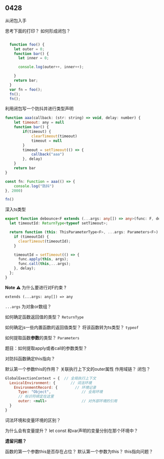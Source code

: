 

## 0428

从闭包入手 

 思考下面的打印？
 如何形成闭包？
```js

  function foo() {
    let outer = 0;
    function bar() {
      let inner = 0;

      console.log(outer++, inner++);

    }
    return bar;
  }
  var fn = foo();
  fn();
  fn();

  ```

利用闭包写一个防抖并进行类型声明
``` js
function aaa(callback: (str: string) => void, delay: number) {
    let timeout: any = null
    function bar() {
        if(timeout) {
            clearTimeout(timeout)
            timeout = null
        }
        timeout = setTimeout(() => {
            callback("aaa")
        }, delay)
    }
    return bar
}

const fn: Function = aaa(() => {
    console.log("防抖")
}, 2000)

fn()
```

 深入ts类型
```ts
export function debounce<F extends (...args: any[]) => any>(func: F, delay: number) {
  let timeoutId: ReturnType<typeof setTimeout>;

  return function (this: ThisParameterType<F>, ...args: Parameters<F>) {
    if (timeoutId) {
      clearTimeout(timeoutId);
    }

    timeoutId = setTimeout(() => {
      func.apply(this, args);
      func.call(this,...args);
    }, delay);
  };
}
```
**Note** :warning:
 为什么要进行对F约束 ?

`extends (...args: any[]) => any`

`...args` 为对象or数组？

如何确定函数返回值的类型？
`ReturnType` 

如何确定js一些内置函数的返回值类型？ 将该函数转为ts类型？
`typeof`

如何提取函数**参数**的类型？
`Parameters`

题目：如何提取apply或者call的参数类型？


对防抖函数确定this指向？

默认第一个参数this的作用？ 关联执行上下文的outer属性 作用域链？ 闭包？

```js
GlobalExectionContext = {  // 全局执行上下文
  LexicalEnvironment: {    	  // 词法环境
    EnvironmentRecord: {   		// 环境记录
      Type: "Object",      		   // 全局环境
      // 标识符绑定在这里
      outer: <null>  	   		   // 对外部环境的引用
  }
}
```
词法环境和变量环境的区别？

为什么会有变量提升？ let const 和var声明的变量分别在那个环境中？

**遗留问题？**

函数的第一个参数this是否存在占位？ 默认第一个参数为this？ this指向问题？










